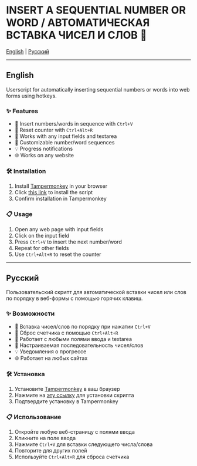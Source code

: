 # INSERT A SEQUENTIAL NUMBER OR WORD / АВТОМАТИЧЕСКАЯ ВСТАВКА ЧИСЕЛ И СЛОВ 🔢

[English](#english) | [Русский](#русский)

---

## English

Userscript for automatically inserting sequential numbers or words into web forms using hotkeys.

### ✨ Features
- 🚀 Insert numbers/words in sequence with `Ctrl+V`
- 🔄 Reset counter with `Ctrl+Alt+R`
- 📝 Works with any input fields and textarea
- 🎯 Customizable number/word sequences
- 💡 Progress notifications
- 🌐 Works on any website

### 🛠 Installation
1. Install [Tampermonkey](https://www.tampermonkey.net/) in your browser
2. Click [this link](https://www.tampermonkey.net/script_installation.php#url=https://github.com/s0nelywy111/auto-fill-sequence/raw/refs/heads/main/Script.user.js) to install the script
3. Confirm installation in Tampermonkey

### 📋 Usage
1. Open any web page with input fields
2. Click on the input field
3. Press `Ctrl+V` to insert the next number/word
4. Repeat for other fields
5. Use `Ctrl+Alt+R` to reset the counter

---

## Русский

Пользовательский скрипт для автоматической вставки чисел или слов по порядку в веб-формы с помощью горячих клавиш.

### ✨ Возможности
- 🚀 Вставка чисел/слов по порядку при нажатии `Ctrl+V`
- 🔄 Сброс счетчика с помощью `Ctrl+Alt+R`
- 📝 Работает с любыми полями ввода и textarea
- 🎯 Настраиваемая последовательность чисел/слов
- 💡 Уведомления о прогрессе
- 🌐 Работает на любых сайтах

### 🛠 Установка
1. Установите [Tampermonkey](https://www.tampermonkey.net/) в ваш браузер
2. Нажмите на [эту ссылку](https://www.tampermonkey.net/script_installation.php#url=https://github.com/s0nelywy111/auto-fill-sequence/raw/refs/heads/main/Script.user.js) для установки скрипта
3. Подтвердите установку в Tampermonkey

### 📋 Использование
1. Откройте любую веб-страницу с полями ввода
2. Кликните на поле ввода
3. Нажмите `Ctrl+V` для вставки следующего числа/слова
4. Повторите для других полей
5. Используйте `Ctrl+Alt+R` для сброса счетчика

